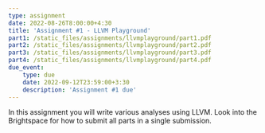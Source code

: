 ```yaml
---
type: assignment
date: 2022-08-26T8:00:00+4:30
title: 'Assignment #1 - LLVM Playground'
part1: /static_files/assignments/llvmplayground/part1.pdf
part2: /static_files/assignments/llvmplayground/part2.pdf
part3: /static_files/assignments/llvmplayground/part3.pdf
part4: /static_files/assignments/llvmplayground/part4.pdf
due_event: 
    type: due
    date: 2022-09-12T23:59:00+3:30
    description: 'Assignment #1 due'
---
```

In this assignment you will write various analyses using LLVM. Look into the Brightspace for how to submit all parts in a single submission.

